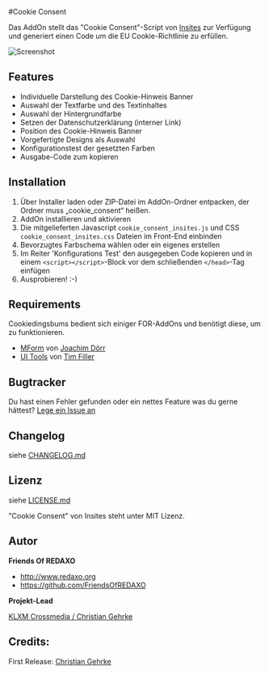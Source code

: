 #Cookie Consent

Das AddOn stellt das "Cookie Consent"-Script von [Insites](https://cookieconsent.insites.com) zur Verfügung und generiert einen Code um die EU Cookie-Richtlinie zu erfüllen.

![Screenshot]()

## Features

- Individuelle Darstellung des Cookie-Hinweis Banner
 - Auswahl der Textfarbe und des Textinhaltes
 - Auswahl der Hintergrundfarbe
 - Setzen der Datenschutzerklärung (interner Link)
 - Position des Cookie-Hinweis Banner
- Vorgefertigte Designs als Auswahl
- Konfigurationstest der gesetzten Farben
- Ausgabe-Code zum kopieren

## Installation

1. Über Installer laden oder ZIP-Datei im AddOn-Ordner entpacken, der Ordner muss „cookie_consent“ heißen.
2. AddOn installieren und aktivieren
3. Die mitgelieferten Javascript `cookie_consent_insites.js` und CSS `cookie_consent_insites.css` Dateien im Front-End einbinden 
4. Bevorzugtes Farbschema wählen oder ein eigenes erstellen
5. Im Reiter 'Konfigurations Test' den ausgegeben Code kopieren und in einem `<script></script>`-Block vor dem schließenden `</head>`-Tag einfügen
6. Ausprobieren! :-)

## Requirements

Cookiedingsbums bedient sich einiger FOR-AddOns und benötigt diese, um zu funktionieren.
* [MForm](https://github.com/FriendsOfREDAXO/mform) von [Joachim Dörr](https://github.com/joachimdoerr)
* [UI Tools](https://github.com/FriendsOfREDAXO/ui_tools) von [Tim Filler](https://github.com/elricco)

## Bugtracker

Du hast einen Fehler gefunden oder ein nettes Feature was du gerne hättest? [Lege ein Issue an](https://github.com/FriendsOfREDAXO/cookie_consent/issues)


## Changelog

siehe [CHANGELOG.md](https://github.com/FriendsOfREDAXO/cookie_consent/blob/master/CHANGELOG.md)

## Lizenz

siehe [LICENSE.md](https://github.com/FriendsOfREDAXO/cookie_consent/blob/master/LICENSE.md)

"Cookie Consent" von Insites steht unter MIT Lizenz.

## Autor

**Friends Of REDAXO**

* http://www.redaxo.org
* https://github.com/FriendsOfREDAXO

**Projekt-Lead**

[KLXM Crossmedia / Christian Gehrke](https://klxm.de)


## Credits:

First Release: [Christian Gehrke](https://github.com/chrison94)